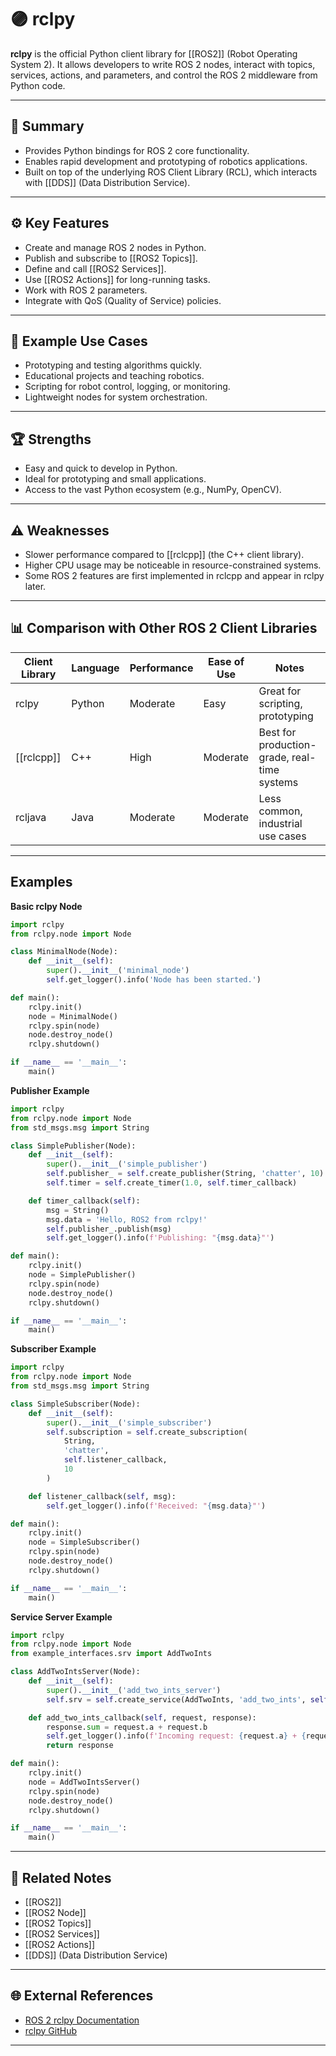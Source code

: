 # 🟣 rclpy

**rclpy** is the official Python client library for [[ROS2]] (Robot Operating System 2). It allows developers to write ROS 2 nodes, interact with topics, services, actions, and parameters, and control the ROS 2 middleware from Python code.

---

## 🧠 Summary

- Provides Python bindings for ROS 2 core functionality.
- Enables rapid development and prototyping of robotics applications.
- Built on top of the underlying ROS Client Library (RCL), which interacts with [[DDS]] (Data Distribution Service).

---

## ⚙️ Key Features

- Create and manage ROS 2 nodes in Python.
- Publish and subscribe to [[ROS2 Topics]].
- Define and call [[ROS2 Services]].
- Use [[ROS2 Actions]] for long-running tasks.
- Work with ROS 2 parameters.
- Integrate with QoS (Quality of Service) policies.

---

## 🚀 Example Use Cases

- Prototyping and testing algorithms quickly.
- Educational projects and teaching robotics.
- Scripting for robot control, logging, or monitoring.
- Lightweight nodes for system orchestration.

---

## 🏆 Strengths

- Easy and quick to develop in Python.
- Ideal for prototyping and small applications.
- Access to the vast Python ecosystem (e.g., NumPy, OpenCV).

---

## ⚠️ Weaknesses

- Slower performance compared to [[rclcpp]] (the C++ client library).
- Higher CPU usage may be noticeable in resource-constrained systems.
- Some ROS 2 features are first implemented in rclcpp and appear in rclpy later.

---

## 📊 Comparison with Other ROS 2 Client Libraries

| Client Library | Language | Performance | Ease of Use | Notes                    |
|----------------|----------|-------------|-------------|--------------------------|
| rclpy          | Python   | Moderate     | Easy        | Great for scripting, prototyping |
| [[rclcpp]]     | C++      | High         | Moderate    | Best for production-grade, real-time systems |
| rcljava        | Java     | Moderate     | Moderate    | Less common, industrial use cases |

---

## Examples

**Basic rclpy Node**
```python
import rclpy
from rclpy.node import Node

class MinimalNode(Node):
    def __init__(self):
        super().__init__('minimal_node')
        self.get_logger().info('Node has been started.')

def main():
    rclpy.init()
    node = MinimalNode()
    rclpy.spin(node)
    node.destroy_node()
    rclpy.shutdown()

if __name__ == '__main__':
    main()
```

**Publisher Example**
```python
import rclpy
from rclpy.node import Node
from std_msgs.msg import String

class SimplePublisher(Node):
    def __init__(self):
        super().__init__('simple_publisher')
        self.publisher_ = self.create_publisher(String, 'chatter', 10)
        self.timer = self.create_timer(1.0, self.timer_callback)

    def timer_callback(self):
        msg = String()
        msg.data = 'Hello, ROS2 from rclpy!'
        self.publisher_.publish(msg)
        self.get_logger().info(f'Publishing: "{msg.data}"')

def main():
    rclpy.init()
    node = SimplePublisher()
    rclpy.spin(node)
    node.destroy_node()
    rclpy.shutdown()

if __name__ == '__main__':
    main()
```

**Subscriber Example**
```python
import rclpy
from rclpy.node import Node
from std_msgs.msg import String

class SimpleSubscriber(Node):
    def __init__(self):
        super().__init__('simple_subscriber')
        self.subscription = self.create_subscription(
            String,
            'chatter',
            self.listener_callback,
            10
        )

    def listener_callback(self, msg):
        self.get_logger().info(f'Received: "{msg.data}"')

def main():
    rclpy.init()
    node = SimpleSubscriber()
    rclpy.spin(node)
    node.destroy_node()
    rclpy.shutdown()

if __name__ == '__main__':
    main()
```

**Service Server Example**
```python
import rclpy
from rclpy.node import Node
from example_interfaces.srv import AddTwoInts

class AddTwoIntsServer(Node):
    def __init__(self):
        super().__init__('add_two_ints_server')
        self.srv = self.create_service(AddTwoInts, 'add_two_ints', self.add_two_ints_callback)

    def add_two_ints_callback(self, request, response):
        response.sum = request.a + request.b
        self.get_logger().info(f'Incoming request: {request.a} + {request.b} = {response.sum}')
        return response

def main():
    rclpy.init()
    node = AddTwoIntsServer()
    rclpy.spin(node)
    node.destroy_node()
    rclpy.shutdown()

if __name__ == '__main__':
    main()
```

---

## 🔗 Related Notes

- [[ROS2]]
- [[ROS2 Node]]
- [[ROS2 Topics]]
- [[ROS2 Services]]
- [[ROS2 Actions]]
- [[DDS]] (Data Distribution Service)

---

## 🌐 External References

- [ROS 2 rclpy Documentation](https://docs.ros.org/en/rolling/How-To-Guides/Using-rclpy-with-ROS2.html)
- [rclpy GitHub](https://github.com/ros2/rclpy)

---
